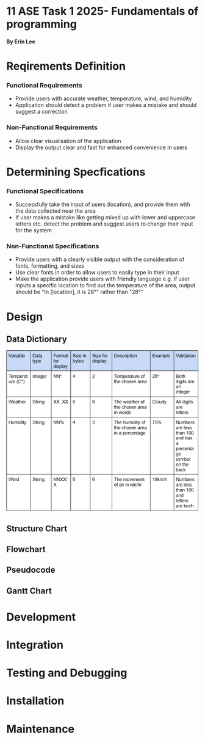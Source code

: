 # 11 ASE Task 1 2025- Fundamentals of programming
#### By Erin Lee

# Reqirements Definition

### Functional Requirements
* Provide users with accurate weather, temperature, wind, and humidity
* Application should detect a problem if user makes a mistake and should suggest a correction

### Non-Functional Requirements
* Allow clear visualisation of the application
* Display the output clear and fast for enhanced convenience in users

# Determining Specfications
### Functional Specifications
* Successfully take the input of users (location), and provide them with the data collected near the area
* If user makes a mistake like getting mixed up with lower and uppercase letters etc. detect the problem and suggest users to change their input for the system

### Non-Functional Specifications
* Provide users with a clearly visible output with the consideration of fonts, formatting, and sizes
* Use clear fonts in order to allow users to easily type in their input
* Make the application provide users with friendly language e.g. if user inputs a specific location to find out the temperature of the area, output should be "In [location], it is 28°" rather than "28°"

# Design
## Data Dictionary
![Data Dictionary](/images/datadictionary.png "Data Dictionary")
## Structure Chart

## Flowchart

## Pseudocode

## Gantt Chart

# Development

# Integration

# Testing and Debugging

# Installation

# Maintenance
